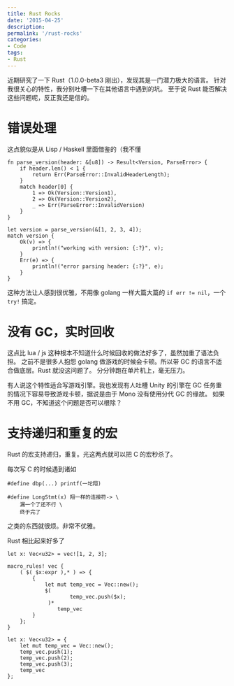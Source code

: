 ```yaml
---
title: Rust Rocks
date: '2015-04-25'
description:
permalink: '/rust-rocks'
categories:
- Code
tags:
- Rust
---
```


近期研究了一下 Rust（1.0.0-beta3 刚出），发现其是一门潜力极大的语言。
针对我很关心的特性，我分别吐槽一下在其他语言中遇到的坑。
至于说 Rust 能否解决这些问题呢，反正我还是信的。

# 错误处理

这点貌似是从 Lisp / Haskell 里面借鉴的（我不懂

```
fn parse_version(header: &[u8]) -> Result<Version, ParseError> {
	if header.len() < 1 {
		return Err(ParseError::InvalidHeaderLength);
	}
	match header[0] {
		1 => Ok(Version::Version1),
		2 => Ok(Version::Version2),
		_ => Err(ParseError::InvalidVersion)
	}
}

let version = parse_version(&[1, 2, 3, 4]);
match version {
	Ok(v) => {
		println!("working with version: {:?}", v);
	}
	Err(e) => {
		println!("error parsing header: {:?}", e);
	}
}
```

这种方法让人感到很优雅，不用像 golang 一样大篇大篇的 `if err != nil`，一个 `try!` 搞定。

# 没有 GC，实时回收

这点比 lua / js 这种根本不知道什么时候回收的做法好多了，虽然加重了语法负担。
之前不是很多人抱怨 golang 做游戏的时候会卡顿。所以带 GC 的语言不适合做底层。Rust 就没这问题了。
分分钟跑在单片机上，毫无压力。

有人说这个特性适合写游戏引擎。我也发现有人吐槽 Unity 的引擎在 GC 任务重的情况下容易导致游戏卡顿，据说是由于 Mono 没有使用分代 GC 的缘故。
如果不用 GC，不知道这个问题是否可以根除？

# 支持递归和重复的宏

Rust 的宏支持递归，重复。光这两点就可以把 C 的宏秒杀了。

每次写 C 的时候遇到诸如

```
#define dbp(...) printf(一坨翔)

#define LongStmt(x) 翔一样的连接符-> \
	漏一个了还不行 \
	终于完了
```
之类的东西就很烦。非常不优雅。

Rust 相比起来好多了

```
let x: Vec<u32> = vec![1, 2, 3];
```

```
macro_rules! vec {
	( $( $x:expr ),* ) => {
		{
			let mut temp_vec = Vec::new();
			$(
					temp_vec.push($x);
			 )*
				temp_vec
		}
	};
}
```

```
let x: Vec<u32> = {
	let mut temp_vec = Vec::new();
	temp_vec.push(1);
	temp_vec.push(2);
	temp_vec.push(3);
	temp_vec
};
```

# 

